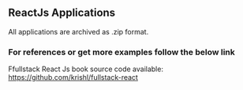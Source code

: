 ## ReactJs Applications
All applications are archived as .zip format.


### For references or get more examples follow the below link

Ffullstack React Js book source code available: https://github.com/krishl/fullstack-react

